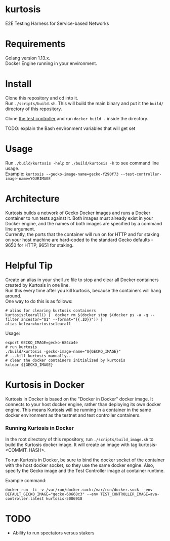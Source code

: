 # kurtosis
E2E Testing Harness for Service-based Networks

# Requirements

Golang version 1.13.x.   
Docker Engine running in your environment.

# Install

Clone this repository and cd into it.  
Run `./scripts/build.sh`. This will build the main binary and put it the `build/` directory of this repository.  

Clone [the test controller](https://github.com/kurtosis-tech/ava-test-controller) and run `docker build .` inside the directory.

TODO: explain the Bash environment variables that will get set

# Usage

Run `./build/kurtosis -help` or `./build/kurtosis -h` to see command line usage.  
Example: `kurtosis --gecko-image-name=gecko-f290f73 --test-controller-image-name=YOURIMAGE`

# Architecture

Kurtosis builds a network of Gecko Docker images and runs a Docker container to run tests against it.
Both images must already exist in your Docker engine, and the names of both images are specified by a command line argument.  
Currently, the ports that the container will run on for HTTP and for staking on your host machine are hard-coded to the standard Gecko defaults - 9650 for HTTP, 9651 for staking.

# Helpful Tip

Create an alias in your shell .rc file to stop and clear all Docker containers created by Kurtosis in one line.  
Run this every time after you kill kurtosis, because the containers will hang around.  
One way to do this is as follows:

```
# alias for clearing kurtosis containers 
kurtosisclearall() {  docker rm $(docker stop $(docker ps -a -q --filter ancestor="$1" --format="{{.ID}}")) } 
alias kclear=kurtosisclearall
```

Usage:
```
export GECKO_IMAGE=gecko-684ca4e
# run kurtosis
./build/kurtosis -gecko-image-name="${GECKO_IMAGE}"
# ...kill kurtosis manually...
# clear the docker containers initialized by kurtosis
kclear ${GECKO_IMAGE} 
```

# Kurtosis in Docker

Kurtosis in Docker is based on the "Docker in Docker" docker image.
It connects to your host docker engine, rather than deploying its own docker engine.
This means Kurtosis will be running in a container in the same docker environment as the testnet and test controller containers.

### Running Kurtosis in Docker

In the root directory of this repository, run 
`./scripts/build_image.sh` to build the Kurtosis docker image. It will create an image with tag kurtosis-<COMMIT_HASH>.

To run Kurtosis in Docker, be sure to bind the docker socket of the container with the host docker socket, so they use the same docker engine.
Also, specify the Gecko image and the Test Controller image at container runtime.

Example command:

`docker run -ti -v /var/run/docker.sock:/var/run/docker.sock --env DEFAULT_GECKO_IMAGE="gecko-60668c3" --env TEST_CONTROLLER_IMAGE=ava-controller:latest kurtosis-5006918`

# TODO

* Ability to run spectators versus stakers
